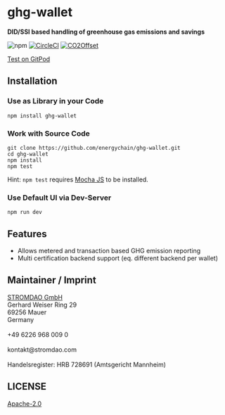 # ghg-wallet
**DID/SSI based handling of greenhouse gas emissions and savings**

![npm](https://img.shields.io/npm/dw/ghg-wallet) [![CircleCI](https://dl.circleci.com/status-badge/img/gh/energychain/ghg-wallet/tree/main.svg?style=svg)](https://dl.circleci.com/status-badge/redirect/gh/energychain/ghg-wallet/tree/main) [![CO2Offset](https://api.corrently.io/v2.0/ghgmanage/statusimg?host=ghg-wallet&svg=1)](https://co2offset.io/badge.html?host=ghg-wallet)

[Test on GitPod](https://gitpod.io/#https://github.com/energychain/ghg-wallet)

## Installation

### Use as Library in your Code
```
npm install ghg-wallet
```

### Work with Source Code
```
git clone https://github.com/energychain/ghg-wallet.git
cd ghg-wallet
npm install
npm test
```

Hint: `npm test` requires [Mocha JS](https://mochajs.org/) to be installed.

### Use Default UI via Dev-Server
```
npm run dev
```


## Features
- Allows metered and transaction based GHG emission reporting
- Multi certification backend support (eq. different backend per wallet)

## Maintainer / Imprint
<addr>
<a href="https://stromdao.de/">STROMDAO GmbH</a><br/>
Gerhard Weiser Ring 29  <br/>
69256 Mauer  <br/>
Germany <br/>
  <br/>
+49 6226 968 009 0  <br/>
  <br/>
kontakt@stromdao.com  <br/>
  <br/>
Handelsregister: HRB 728691 (Amtsgericht Mannheim)
</addr>


## LICENSE
[Apache-2.0](./LICENSE)